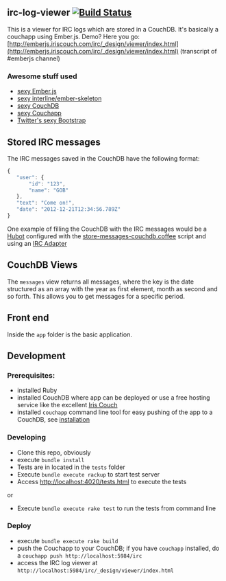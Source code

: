 ## irc-log-viewer [![Build Status](https://secure.travis-ci.org/pangratz/irc-log-viewer.png)](http://travis-ci.org/pangratz/irc-log-viewer)

This is a viewer for IRC logs which are stored in a CouchDB. It's basically a couchapp using Ember.js. Demo? Here you go: [http://emberjs.iriscouch.com/irc/_design/viewer/index.html](http://emberjs.iriscouch.com/irc/_design/viewer/index.html) (transcript of #emberjs channel)

### Awesome stuff used

- [sexy Ember.js](https://github.com/emberjs/ember.js)
- [sexy interline/ember-skeleton](https://github.com/interline/ember-skeleton)
- [sexy CouchDB](http://couchdb.apache.org/)
- [sexy Couchapp](http://couchapp.org/)
- [Twitter's sexy Bootstrap](http://twitter.github.com/bootstrap/)

## Stored IRC messages

The IRC messages saved in the CouchDB have the following format:

```javascript
{
   "user": {
       "id": "123",
       "name": "GOB"
   },
   "text": "Come on!",
   "date": "2012-12-21T12:34:56.789Z"
}
```

One example of filling the CouchDB with the IRC messages would be a [Hubot](https://github.com/github/hubot) configured with the [store-messages-couchdb.coffee](https://github.com/github/hubot-scripts/blob/master/src/scripts/store-messages-couchdb.coffee) script and using an [IRC Adapter](https://github.com/nandub/hubot-irc)

## CouchDB Views

The `messages` view returns all messages, where the key is the date structured as an array with the year as first element, month as second and so forth. This allows you to get messages for a specific period.

## Front end

Inside the `app` folder is the basic application.

## Development

### Prerequisites:
- installed Ruby
- installed CouchDB where app can be deployed or use a free hosting service like the excellent [Iris Couch](http://www.iriscouch.com/)
- installed `couchapp` command line tool for easy pushing of the app to a CouchDB, see [installation](http://couchapp.org/page/installing)

### Developing

- Clone this repo, obviously
- execute `bundle install`
- Tests are in located in the `tests` folder
- Execute `bundle execute rackup` to start test server
- Access [http://localhost:4020/tests.html](http://localhost:4020/tests.html) to execute the tests

or

- Execute `bundle execute rake test` to run the tests from command line

### Deploy

- execute `bundle execute rake build`
- push the Couchapp to your CouchDB; if you have `couchapp` installed, do a `couchapp push http://localhost:5984/irc`
- access the IRC log viewer at `http://localhost:5984/irc/_design/viewer/index.html`

